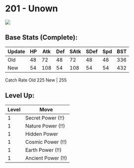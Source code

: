 # 201 - Unown
![][201]

## Base Stats (Complete):

Update | HP | Atk | Def | SAtk | SDef | Spd | BST
---    | ---| --- | --- | ---  | ---  | --- | ---
Old    | 48 |  72 |  48 |  72  |  48  |  48  |  336
New    | 54 |  108 |  54 |  108  |  54  |  54  |  432

Catch Rate
Old     225
New    | 255

## Level Up:

Level | Move
---   | ---
  1   | Secret Power (!!)
  1   | Nature Power (!!)
  1   | Hidden Power
  1   | Cosmic Power (!!)
  1   | Earth Power (!!)
  1   | Ancient Power (!!)



[201]: /img/pokemon/201.png
